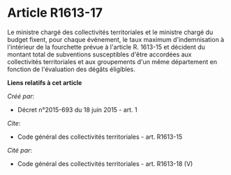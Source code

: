# Article R1613-17

Le ministre chargé des collectivités territoriales et le ministre chargé du budget fixent, pour chaque événement, le taux
maximum d'indemnisation à l'intérieur de la fourchette prévue à l'article R. 1613-15 et décident du montant total de
subventions susceptibles d'être accordées aux collectivités territoriales et aux groupements d'un même département en
fonction de l'évaluation des dégâts éligibles.

**Liens relatifs à cet article**

_Créé par_:

  - Décret n°2015-693 du 18 juin 2015 - art. 1

_Cite_:

  - Code général des collectivités territoriales - art. R1613-15

_Cité par_:

  - Code général des collectivités territoriales - art. R1613-18 (V)
